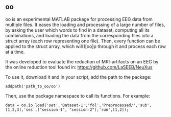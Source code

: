 ## oo

oo is an experimental MATLAB package for processing EEG data from multiple files. It eases the loading and processing of a large number of files, by asking the user which words to find in a dataset, computing all its combinations, and loading the data from the corresponding files into a struct array (each row representing one file). Then, every function can be applied to the struct array, which will l[oo]p through it and process each row at a time.

It was developed to evaluate the reduction of MRI-artifacts on an EEG by the online reduction tool found in:
https://github.com/LaSEEB/NeuXus

To use it, download it and in your script, add the path to the package:
```
addpath('path_to_oo/oo')
```
Then, use the package namespace to call its functions. For example:
```
data = oo.io.load('set','Dataset-1','fol','Preprocessed/','sub',[1,2,3],'ses',["session-1", "session-2"],'run',[1,2]);
```
